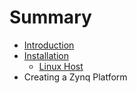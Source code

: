# Summary

* [Introduction](README.md)
* [Installation](installation/README.md)
   * [Linux Host](installation/Linuxhost.md)
* Creating a Zynq Platform

